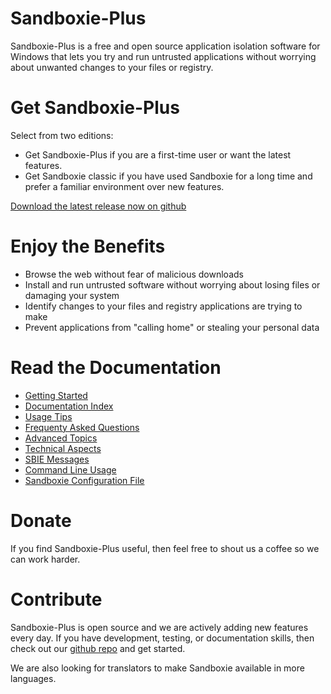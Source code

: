 # Sandboxie-Plus

Sandboxie-Plus is a free and open source application isolation software for Windows that lets you try and run untrusted applications without worrying about unwanted changes to your files or registry.


# Get Sandboxie-Plus

Select from two editions:

* Get Sandboxie-Plus if you are a first-time user or want the latest features.
* Get Sandboxie classic if you have used Sandboxie for a long time and prefer a familiar environment over new features.

[Download the latest release now on github](https://github.com/sandboxie-plus/Sandboxie/releases)


# Enjoy the Benefits

* Browse the web without fear of malicious downloads
* Install and run untrusted software without worrying about losing files or damaging your system
* Identify changes to your files and registry applications are trying to make
* Prevent applications from "calling home" or stealing your personal data


# Read the Documentation

* [Getting Started](Content/GettingStarted.md)
* [Documentation Index](Content/AllPages.md)
* [Usage Tips](Content/UsageTips.md)
* [Frequenty Asked Questions](Content/FrequentlyAskedQuestions.md)
* [Advanced Topics](Content/AdvancedTopics.md)
* [Technical Aspects](TechnicalAspects.md)
* [SBIE Messages](Content/SBIEMessages.md)
* [Command Line Usage](Content/StartCommandLine.md)
* [Sandboxie Configuration File](Content/Sandboxieini.md)


# Donate

If you find Sandboxie-Plus useful, then feel free to shout us a coffee so we can work harder.


# Contribute

Sandboxie-Plus is open source and we are actively adding new features every day. If you have development, testing, or documentation skills, then check out our [github repo](https://github.com/sandboxie-plus/Sandboxie
) and get started.

We are also looking for translators to make Sandboxie available in more languages.
